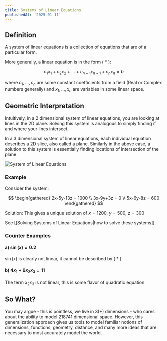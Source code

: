 ```yaml
---
title: Systems of Linear Equations
publishedAt: '2025-01-11'
---
```


## Definition
A system of linear equations is a collection of equations that are of a particular form.

More generally, a linear equation is in the form ( * ):

$$
c_1x_1 + c_2x_2 + \dots + c_{n-1}x_{n-1} + c_nx_n = b
$$

where $c_1, \dots, c_n$ are some constant coefficients from a field (Real or Complex numbers generally) and $x_1, \dots, x_n$ are variables in some linear space.

## Geometric Interpretation
Intuitively, in a 2 dimensional system of linear equations, you are looking at lines in the 2D plane. Solving this system is analogous to simply finding if and where your lines intersect.

In a 3 dimensional system of linear equations, each individual equation describes a 2D slice, also called a plane. Similarly in the above case, a solution to this system is essentially finding locations of intersection of the plane. 

![System of Linear Equations](/assets/LinearSystemSolution.png)

### Example
Consider the system:

$$
\begin{gathered}
2x-5y-13z = 1000 \\
3x-9y+3z = 0 \\
5x-6y-8z = 600
\end{gathered}
$$

Solution: This gives a unique solution of $x=1200$, $y=500$, $z=300$

See [[Solving Systems of Linear Equations|how to solve these systems]].

### Counter Examples
#### a) $\sin(x) = 0.2$ 
$\sin(x)$ is clearly not linear, it cannot be described by ( * )

#### b) $4x_1 + 9x_2x_3=11$
The term $x_2x_3$ is not linear, this is some flavor of quadratic equation

## So What?
You may argue - this is pointless, we live in 3(+) dimensions - who cares about the ability to model 218741 dimensional space. However, this generalization approach gives us tools to model familiar notions of dimensions, functions, geometry, distance, and many more ideas that are necessary to most accurately model the world.
